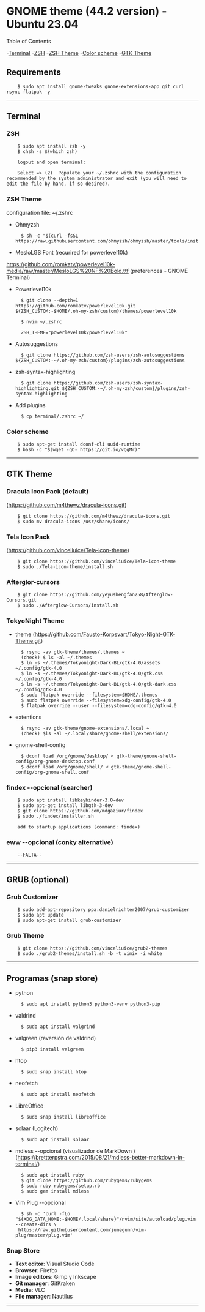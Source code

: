 # GNOME theme (44.2 version) - Ubuntu 23.04

Table of Contents

-[Terminal](#terminal)
        -[ZSH](#zhs)
        -[ZSH Theme](#zsh-theme)
        -[Color scheme](#color-scheme)
-[GTK Theme](#gtk-theme)

## Requirements

        $ sudo apt install gnome-tweaks gnome-extensions-app git curl rsync flatpak -y

---------------------------------------------------------

## Terminal

### ZSH

        $ sudo apt install zsh -y
        $ chsh -s $(which zsh)
        
        logout and open terminal:
        
        Select => (2)  Populate your ~/.zshrc with the configuration recommended by the system administrator and exit (you will need to edit the file by hand, if so desired).

### ZSH Theme

configuration file: ~/.zshrc

- Ohmyzsh

        $ sh -c "$(curl -fsSL https://raw.githubusercontent.com/ohmyzsh/ohmyzsh/master/tools/install.sh)"

- MesloLGS Font (recurired for powerlevel10k)

https://github.com/romkatv/powerlevel10k-media/raw/master/MesloLGS%20NF%20Bold.ttf
(preferences - GNOME Terminal)

- Powerlevel10k

        $ git clone --depth=1 https://github.com/romkatv/powerlevel10k.git ${ZSH_CUSTOM:-$HOME/.oh-my-zsh/custom}/themes/powerlevel10k

        $ nvim ~/.zshrc 
        
        ZSH_THEME="powerlevel10k/powerlevel10k"

- Autosuggestions

        $ git clone https://github.com/zsh-users/zsh-autosuggestions ${ZSH_CUSTOM:-~/.oh-my-zsh/custom}/plugins/zsh-autosuggestions

- zsh-syntax-highlighting

        $ git clone https://github.com/zsh-users/zsh-syntax-highlighting.git ${ZSH_CUSTOM:-~/.oh-my-zsh/custom}/plugins/zsh-syntax-highlighting

- Add plugins

        $ cp terminal/.zshrc ~/

### Color scheme

        $ sudo apt-get install dconf-cli uuid-runtime
        $ bash -c "$(wget -qO- https://git.io/vQgMr)"

---------------------------------------------------------

## GTK Theme

### Dracula Icon Pack (default)
(https://github.com/m4thewz/dracula-icons.git)

        $ git clone https://github.com/m4thewz/dracula-icons.git
        $ sudo mv dracula-icons /usr/share/icons/

### Tela Icon Pack 
(https://github.com/vinceliuice/Tela-icon-theme)

        $ git clone https://github.com/vinceliuice/Tela-icon-theme
        $ sudo ./Tela-icon-theme/install.sh

### Afterglor-cursors

        $ git clone https://github.com/yeyushengfan258/Afterglow-Cursors.git 
        $ sudo ./Afterglow-Cursors/install.sh

### TokyoNight Theme

- theme
(https://github.com/Fausto-Korpsvart/Tokyo-Night-GTK-Theme.git)

        $ rsync -av gtk-theme/themes/.themes ~
        (check) $ ls -al ~/.themes
        $ ln -s ~/.themes/Tokyonight-Dark-BL/gtk-4.0/assets ~/.config/gtk-4.0
        $ ln -s ~/.themes/Tokyonight-Dark-BL/gtk-4.0/gtk.css ~/.config/gtk-4.0
        $ ln -s ~/.themes/Tokyonight-Dark-BL/gtk-4.0/gtk-dark.css ~/.config/gtk-4.0
        $ sudo flatpak override --filesystem=$HOME/.themes
        $ sudo flatpak override --filesystem=xdg-config/gtk-4.0
        $ flatpak override --user --filesystem=xdg-config/gtk-4.0

- extentions
        
        $ rsync -av gtk-theme/gnome-extensions/.local ~
        (check) $ls -al ~/.local/share/gnome-shell/extensions/

- gnome-shell-config

        $ dconf load /org/gnome/desktop/ < gtk-theme/gnome-shell-config/org-gnome-desktop.conf
        $ dconf load /org/gnome/shell/ < gtk-theme/gnome-shell-config/org-gnome-shell.conf
        
### findex --opcional (searcher)
        
        $ sudo apt install libkeybinder-3.0-dev
        $ sudo apt-get install libgtk-3-dev
        $ git clone https://github.com/mdgaziur/findex
        $ sudo ./findex/installer.sh

        add to startup applications (command: findex)

### eww --opcional (conky alternative)

        --FALTA--

---------------------------------------------------------

## GRUB (optional)
### Grub Customizer

        $ sudo add-apt-repository ppa:danielrichter2007/grub-customizer
        $ sudo apt update
        $ sudo apt-get install grub-customizer

### Grub Theme

        $ git clone https://github.com/vinceliuice/grub2-themes
        $ sudo ./grub2-themes/install.sh -b -t vimix -i white

---------------------------------------------------------

## Programas (snap store)

- python
  
        $ sudo apt install python3 python3-venv python3-pip

- valdrind
  
        $ sudo apt install valgrind

- valgreen (reversión de valdrind)
  
        $ pip3 install valgreen

- htop
  
        $ sudo snap install htop

- neofetch
  
        $ sudo apt install neofetch

- LibreOffice

        $ sudo snap install libreoffice

- solaar (Logitech)

        $ sudo apt install solaar

- mdless --opcional (visualizador de MarkDown ) (https://brettterpstra.com/2015/08/21/mdless-better-markdown-in-terminal/)

        $ sudo apt install ruby
        $ git clone https://github.com/rubygems/rubygems
        $ sudo ruby rubygems/setup.rb
        $ sudo gem install mdless 

- Vim Plug --opcional
  
        $ sh -c 'curl -fLo "${XDG_DATA_HOME:-$HOME/.local/share}"/nvim/site/autoload/plug.vim --create-dirs \
       https://raw.githubusercontent.com/junegunn/vim-plug/master/plug.vim'


### Snap Store

- **Text editor**: Visual Studio Code
- **Browser**: Firefox
- **Image editors**: Gimp y Inkscape
- **Git manager**: GitKraken
- **Media**: VLC
- **File manager**: Nautilus

---------------------------------------------------------
